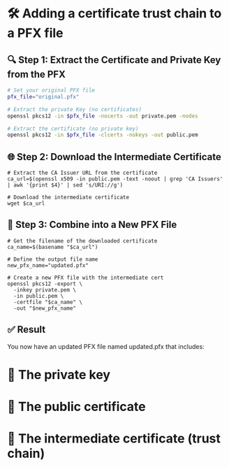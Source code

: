 # 🛠️ Adding a certificate trust chain to a PFX file
## 🔍 Step 1: Extract the Certificate and Private Key from the PFX
```bash
# Set your original PFX file
pfx_file="original.pfx"

# Extract the private Key (no certificates)
openssl pkcs12 -in $pfx_file -nocerts -out private.pem -nodes

# Extract the certificate (no private key)
openssl pkcs12 -in $pfx_file -clcerts -nokeys -out public.pem
```

## 🌐 Step 2: Download the Intermediate Certificate
```
# Extract the CA Issuer URL from the certificate
ca_url=$(openssl x509 -in public.pem -text -noout | grep 'CA Issuers' | awk '{print $4}' | sed 's/URI://g')

# Download the intermediate certificate
wget $ca_url
```

## 🧬 Step 3: Combine into a New PFX File
```
# Get the filename of the downloaded certificate
ca_name=$(basename "$ca_url")

# Define the output file name
new_pfx_name="updated.pfx"

# Create a new PFX file with the intermediate cert
openssl pkcs12 -export \
  -inkey private.pem \
  -in public.pem \
  -certfile "$ca_name" \
  -out "$new_pfx_name"
```

## ✅ Result
You now have an updated PFX file named updated.pfx that includes:

# 🔐 The private key

# 📄 The public certificate

# 🧾 The intermediate certificate (trust chain)

